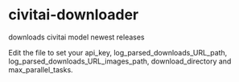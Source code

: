 # civitai-downloader
downloads civitai model newest releases

Edit the file to set your api_key, log_parsed_downloads_URL_path, log_parsed_downloads_URL_images_path, download_directory and max_parallel_tasks.
